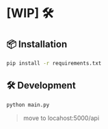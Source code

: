 # [WIP] 🛠

## 📦 Installation

```sh
pip install -r requirements.txt
```

## 🛠 Development

```sh
python main.py
```
> move to locahost:5000/api